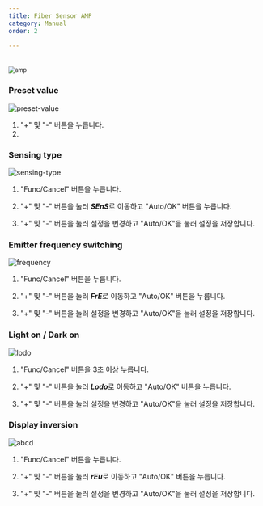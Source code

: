 ```yaml
---
title: Fiber Sensor AMP
category: Manual
order: 2

---
```


　  
<img src="https://user-images.githubusercontent.com/85915538/168716099-6febce09-ab76-42dc-93d7-5a8db99c7dca.png" alt="amp" style="zoom:80%;" />

 
### **Preset value**

![preset-value](https://user-images.githubusercontent.com/85915538/125015321-de5e2380-e0a1-11eb-8090-4004b6eab145.png)

1) "+" 및 "-" 버튼을 누릅니다. 
1)

### **Sensing type**

![sensing-type](https://user-images.githubusercontent.com/85915538/125039814-7cb1af80-e0c9-11eb-9f96-49bb15cb930a.png)

1) "Func/Cancel" 버튼을 누릅니다.

2) "+" 및 "-" 버튼을 눌러 ***SEnS***로 이동하고 "Auto/OK" 버튼을 누릅니다.

3) "+" 및 "-" 버튼을 눌러 설정을 변경하고 "Auto/OK"을 눌러 설정을 저장합니다.
 
 
 
### **Emitter frequency switching**

![frequency](https://user-images.githubusercontent.com/85915538/125015441-14030c80-e0a2-11eb-8bc9-d0c8793cf383.png)

1) "Func/Cancel" 버튼을 누릅니다.

2) "+" 및 "-" 버튼을 눌러 ***FrE***로 이동하고 "Auto/OK" 버튼을 누릅니다.

3) "+" 및 "-" 버튼을 눌러 설정을 변경하고 "Auto/OK"을 눌러 설정을 저장합니다.
 
 
 
### **Light on / Dark on**

![lodo](https://user-images.githubusercontent.com/85915538/125015435-12d1df80-e0a2-11eb-818e-a045b6ffdd83.png)

1) "Func/Cancel" 버튼을 3초 이상 누릅니다.

2) "+" 및 "-" 버튼을 눌러 ***Lodo***로 이동하고 "Auto/OK" 버튼을 누릅니다.

3) "+" 및 "-" 버튼을 눌러 설정을 변경하고 "Auto/OK"을 눌러 설정을 저장합니다.
 
 
 
### **Display inversion**

![abcd](https://user-images.githubusercontent.com/85915538/125015438-136a7600-e0a2-11eb-961d-a98430cada3c.png)

1) "Func/Cancel" 버튼을 누릅니다.

2) "+" 및 "-" 버튼을 눌러 ***rEu***로 이동하고 "Auto/OK" 버튼을 누릅니다.

3) "+" 및 "-" 버튼을 눌러 설정을 변경하고 "Auto/OK"을 눌러 설정을 저장합니다.
